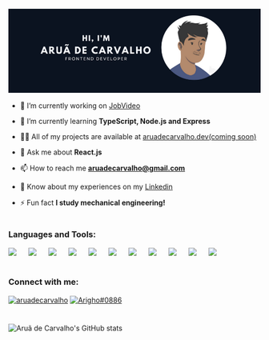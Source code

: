 <!-- <h1 align="center">Hi 👋, I'm Aruã de Carvalho</h1>
<h3 align="center">A passionate Frontend developer from Brazil</h3> -->

![Header](./assets/github-header-img.png)

- 🔭 I’m currently working on [JobVideo](https://www.jobvideo.com.br/)

- 🌱 I’m currently learning **TypeScript, Node.js and Express**

- 👨‍💻 All of my projects are available at [aruadecarvalho.dev(coming soon)](aruadecarvalho.dev)

- 💬 Ask me about **React.js**

- 📫 How to reach me **aruadecarvalho@gmail.com**

- 📄 Know about my experiences on my [Linkedin](https://www.linkedin.com/in/aru%C3%A3-de-carvalho-a785461b9/)

- ⚡ Fun fact **I study mechanical engineering!**

#

<h3 align="left">Languages and Tools:</h3>
<p>
<img src="https://cdn.jsdelivr.net/gh/devicons/devicon/icons/html5/html5-original.svg" align="left" width="30px" style="padding-right:10px;"/>
<img src="https://cdn.jsdelivr.net/gh/devicons/devicon/icons/css3/css3-original.svg" align="left" width="30px" style="padding-right:10px;"/>
<img src="https://cdn.jsdelivr.net/gh/devicons/devicon/icons/sass/sass-original.svg" align="left" width="30px" style="padding-right:10px;"/>
<img src="https://cdn.jsdelivr.net/gh/devicons/devicon/icons/javascript/javascript-original.svg" align="left" width="30px" style="padding-right:10px;"/>
<img src="https://cdn.jsdelivr.net/gh/devicons/devicon/icons/typescript/typescript-original.svg" align="left" width="30px" style="padding-right:10px;" />
<img src="https://cdn.jsdelivr.net/gh/devicons/devicon/icons/react/react-original.svg" align="left" width="30px" style="padding-right:10px;"/>
<!-- <img src="https://cdn.jsdelivr.net/gh/devicons/devicon/icons/nextjs/nextjs-original.svg"  align="left" width="30px" style="padding-right:10px;"/> -->
<img src="https://cdn.jsdelivr.net/gh/devicons/devicon/icons/redux/redux-original.svg" align="left" width="30px" style="padding-right:10px;"/>
<img src="https://cdn.jsdelivr.net/gh/devicons/devicon/icons/firebase/firebase-plain.svg" align="left" width="30px" style="padding-right:10px;"/>
<img src="https://cdn.jsdelivr.net/gh/devicons/devicon/icons/mongodb/mongodb-original.svg" align="left" width="30px" style="padding-right:10px;" />
<img src="https://cdn.jsdelivr.net/gh/devicons/devicon/icons/nodejs/nodejs-original.svg" align="left" width="30px" style="padding-right:10px;" />
<img src="https://cdn.jsdelivr.net/gh/devicons/devicon/icons/express/express-original.svg" width="30px" style="padding-right:10px;" />
</p>

#

<h3>Connect with me:</h3>
<p>
<a href="https://linkedin.com/in/aruadecarvalho" target="blank"><img align="center" src="https://raw.githubusercontent.com/rahuldkjain/github-profile-readme-generator/master/src/images/icons/Social/linked-in-alt.svg" alt="aruadecarvalho" height="30" width="40" /></a>
<a href="https://discord.gg/Arigho#0886" target="blank"><img align="center" src="https://raw.githubusercontent.com/rahuldkjain/github-profile-readme-generator/master/src/images/icons/Social/discord.svg" alt="Arigho#0886" height="30" width="40" /></a>
</p>

#

![Aruã de Carvalho's GitHub stats](https://github-readme-stats.vercel.app/api?username=aruadecarvalho&show_icons=true&theme=nord)
